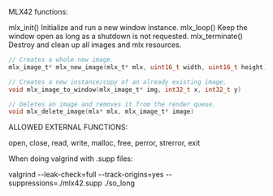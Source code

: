 MLX42 functions:

mlx_init()	Initialize and run a new window instance.
mlx_loop()	Keep the window open as long as a shutdown is not requested.
mlx_terminate()	Destroy and clean up all images and mlx resources.

```c
// Creates a whole new image.
mlx_image_t* mlx_new_image(mlx_t* mlx, uint16_t width, uint16_t height)
```

```c
// Creates a new instance/copy of an already existing image.
void mlx_image_to_window(mlx_image_t* img, int32_t x, int32_t y)
```

```c
// Deletes an image and removes it from the render queue.
void mlx_delete_image(mlx* mlx, mlx_image_t* image)
```

ALLOWED EXTERNAL FUNCTIONS:

open, close, read, write,
malloc, free, perror,
strerror, exit

When doing valgrind with .supp files:

valgrind --leak-check=full --track-origins=yes --suppressions=./mlx42.supp ./so_long 